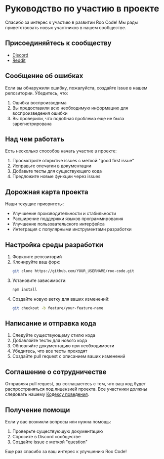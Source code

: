 # Руководство по участию в проекте

Спасибо за интерес к участию в развитии Roo Code! Мы рады приветствовать новых участников в нашем сообществе.

## Присоединяйтесь к сообществу

- [Discord](https://discord.gg/roocode)
- [Reddit](https://www.reddit.com/r/roocode)

## Сообщение об ошибках

Если вы обнаружили ошибку, пожалуйста, создайте issue в нашем репозитории. Убедитесь, что:

1. Ошибка воспроизводима
2. Вы предоставили всю необходимую информацию для воспроизведения ошибки
3. Вы проверили, что подобная проблема еще не была зарегистрирована

## Над чем работать

Есть несколько способов начать участие в проекте:

1. Просмотрите открытые issues с меткой "good first issue"
2. Исправьте опечатки в документации
3. Добавьте тесты для существующего кода
4. Предложите новые функции через issues

## Дорожная карта проекта

Наши текущие приоритеты:

- Улучшение производительности и стабильности
- Расширение поддержки языков программирования
- Улучшение пользовательского интерфейса
- Интеграция с популярными инструментами разработки

## Настройка среды разработки

1. Форкните репозиторий
2. Клонируйте ваш форк:
    ```bash
    git clone https://github.com/YOUR_USERNAME/roo-code.git
    ```
3. Установите зависимости:
    ```bash
    npm install
    ```
4. Создайте новую ветку для ваших изменений:
    ```bash
    git checkout -b feature/your-feature-name
    ```

## Написание и отправка кода

1. Следуйте существующему стилю кода
2. Добавляйте тесты для нового кода
3. Обновляйте документацию при необходимости
4. Убедитесь, что все тесты проходят
5. Создайте pull request с описанием ваших изменений

## Соглашение о сотрудничестве

Отправляя pull request, вы соглашаетесь с тем, что ваш код будет распространяться под лицензией проекта. Все участники должны следовать нашему [Кодексу поведения](CODE_OF_CONDUCT.md).

## Получение помощи

Если у вас возникли вопросы или нужна помощь:

1. Проверьте существующую документацию
2. Спросите в Discord сообществе
3. Создайте issue с меткой "question"

Еще раз спасибо за ваш интерес к улучшению Roo Code!
